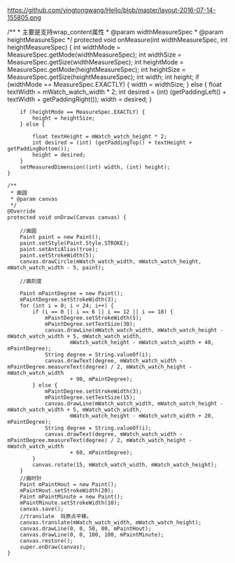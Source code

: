 https://github.com/yingtongwang/Hello/blob/master/layout-2016-07-14-155805.png

/**
     * 主要是支持wrap_content属性
     * @param widthMeasureSpec
     * @param heightMeasureSpec
     */
    protected void onMeasure(int widthMeasureSpec, int heightMeasureSpec) {
        int widthMode = MeasureSpec.getMode(widthMeasureSpec);
        int widthSize = MeasureSpec.getSize(widthMeasureSpec);
        int heightMode = MeasureSpec.getMode(heightMeasureSpec);
        int heightSize = MeasureSpec.getSize(heightMeasureSpec);
        int width;
        int height;
        if (widthMode == MeasureSpec.EXACTLY) {
            width = widthSize;
        } else {
            float textWidth = mWatch_watch_width * 2;
            int desired = (int) (getPaddingLeft() + textWidth + getPaddingRight());
            width = desired;
        }

        if (heightMode == MeasureSpec.EXACTLY) {
            height = heightSize;
        } else {

            float textHeight = mWatch_watch_height * 2;
            int desired = (int) (getPaddingTop() + textHeight + getPaddingBottom());
            height = desired;
        }
        setMeasuredDimension((int) width, (int) height);
    }

    /**
     * 画圆
     * @param canvas
     */
    @Override
    protected void onDraw(Canvas canvas) {

        //画圆
        Paint paint = new Paint();
        paint.setStyle(Paint.Style.STROKE);
        paint.setAntiAlias(true);
        paint.setStrokeWidth(5);
        canvas.drawCircle(mWatch_watch_width, mWatch_watch_height, mWatch_watch_width - 5, paint);

        //画刻度

        Paint mPaintDegree = new Paint();
        mPaintDegree.setStrokeWidth(3);
        for (int i = 0; i < 24; i++) {
            if (i == 0 || i == 6 || i == 12 || i == 18) {
                mPaintDegree.setStrokeWidth(5);
                mPaintDegree.setTextSize(30);
                canvas.drawLine(mWatch_watch_width, mWatch_watch_height - mWatch_watch_width + 5, mWatch_watch_width,
                        mWatch_watch_height - mWatch_watch_width + 40, mPaintDegree);
                String degree = String.valueOf(i);
                canvas.drawText(degree, mWatch_watch_width - mPaintDegree.measureText(degree) / 2, mWatch_watch_height - mWatch_watch_width
                        + 90, mPaintDegree);
            } else {
                mPaintDegree.setStrokeWidth(3);
                mPaintDegree.setTextSize(15);
                canvas.drawLine(mWatch_watch_width, mWatch_watch_height - mWatch_watch_width + 5, mWatch_watch_width,
                        mWatch_watch_height - mWatch_watch_width + 20, mPaintDegree);
                String degree = String.valueOf(i);
                canvas.drawText(degree, mWatch_watch_width - mPaintDegree.measureText(degree) / 2, mWatch_watch_height - mWatch_watch_width
                        + 60, mPaintDegree);
            }
            canvas.rotate(15, mWatch_watch_width, mWatch_watch_height);
        }
        //画时针
        Paint mPaintHout = new Paint();
        mPaintHout.setStrokeWidth(20);
        Paint mPaintMinute = new Paint();
        mPaintMinute.setStrokeWidth(10);
        canvas.save();
        //translate  将原点平移。
        canvas.translate(mWatch_watch_width, mWatch_watch_height);
        canvas.drawLine(0, 0, 50, 80, mPaintHout);
        canvas.drawLine(0, 0, 100, 100, mPaintMinute);
        canvas.restore();
        super.onDraw(canvas);
    }